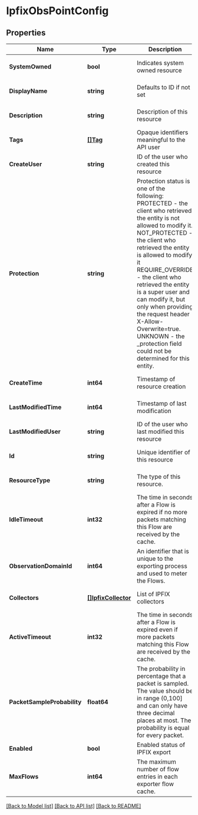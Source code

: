 # IpfixObsPointConfig

## Properties
Name | Type | Description | Notes
------------ | ------------- | ------------- | -------------
**SystemOwned** | **bool** | Indicates system owned resource | [optional] [default to null]
**DisplayName** | **string** | Defaults to ID if not set | [optional] [default to null]
**Description** | **string** | Description of this resource | [optional] [default to null]
**Tags** | [**[]Tag**](Tag.md) | Opaque identifiers meaningful to the API user | [optional] [default to null]
**CreateUser** | **string** | ID of the user who created this resource | [optional] [default to null]
**Protection** | **string** | Protection status is one of the following: PROTECTED - the client who retrieved the entity is not allowed             to modify it. NOT_PROTECTED - the client who retrieved the entity is allowed                 to modify it REQUIRE_OVERRIDE - the client who retrieved the entity is a super                    user and can modify it, but only when providing                    the request header X-Allow-Overwrite&#x3D;true. UNKNOWN - the _protection field could not be determined for this           entity.  | [optional] [default to null]
**CreateTime** | **int64** | Timestamp of resource creation | [optional] [default to null]
**LastModifiedTime** | **int64** | Timestamp of last modification | [optional] [default to null]
**LastModifiedUser** | **string** | ID of the user who last modified this resource | [optional] [default to null]
**Id** | **string** | Unique identifier of this resource | [optional] [default to null]
**ResourceType** | **string** | The type of this resource. | [optional] [default to null]
**IdleTimeout** | **int32** | The time in seconds after a Flow is expired if no more packets matching this Flow are received by the cache.  | [optional] [default to 300]
**ObservationDomainId** | **int64** | An identifier that is unique to the exporting process and used to meter the Flows.  | [optional] [default to 0]
**Collectors** | [**[]IpfixCollector**](IpfixCollector.md) | List of IPFIX collectors | [optional] [default to null]
**ActiveTimeout** | **int32** | The time in seconds after a Flow is expired even if more packets matching this Flow are received by the cache.  | [optional] [default to 300]
**PacketSampleProbability** | **float64** | The probability in percentage that a packet is sampled. The value should be  in range (0,100] and can only have three decimal places at most. The probability  is equal for every packet.  | [optional] [default to null]
**Enabled** | **bool** | Enabled status of IPFIX export | [default to null]
**MaxFlows** | **int64** | The maximum number of flow entries in each exporter flow cache.  | [optional] [default to 16384]

[[Back to Model list]](../README.md#documentation-for-models) [[Back to API list]](../README.md#documentation-for-api-endpoints) [[Back to README]](../README.md)

